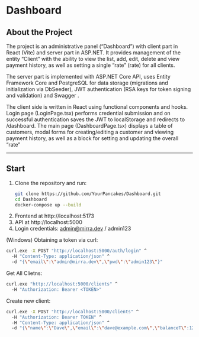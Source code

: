 # Dashboard 

## About the Project

The project is an administrative panel (“Dashboard”) with client part in React (Vite) and server part in ASP.NET. It provides management of the entity “Client” with the ability to view the list, add, edit, delete and view payment history, as well as setting a single “rate” (rate) for all clients.

The server part is implemented with ASP.NET Core API, uses Entity Framework Core and PostgreSQL for data storage (migrations and initialization via DbSeeder), JWT authentication (RSA keys for token signing and validation) and Swagger .

The client side is written in React using functional components and hooks. Login page (LoginPage.tsx) performs credential submission and on successful authentication saves the JWT to localStorage and redirects to /dashboard. The main page (DashboardPage.tsx) displays a table of customers, modal forms for creating/editing a customer and viewing payment history, as well as a block for setting and updating the overall “rate”

---

## Start

1. Clone the repository and run:  
   ```bash
   git clone https://github.com/YourPancakes/Dashboard.git
   cd Dashboard
   docker-compose up --build

2. Frontend at http://localhost:5173  
3. API at http://localhost:5000  
4. Login credentials: admin@mirra.dev / admin123  

(Windows)
Obtaining a token via curl:
```bash
curl.exe -X POST "http://localhost:5000/auth/login" ^
  -H "Content-Type: application/json" ^
  -d "{\"email\":\"admin@mirra.dev\",\"pwd\":\"admin123\"}"
```
Get All Clietns:
```bash
curl.exe "http://localhost:5000/clients" ^
  -H "Authorization: Bearer <TOKEN>"
```
Create new client:
```bash
curl.exe -X POST "http://localhost:5000/clients" ^
  -H "Authorization: Bearer TOKEN" ^ 
  -H "Content-Type: application/json" ^  
  -d "{\"name\":\"Dave\",\"email\":\"dave@example.com\",\"balanceT\":123.45}"
